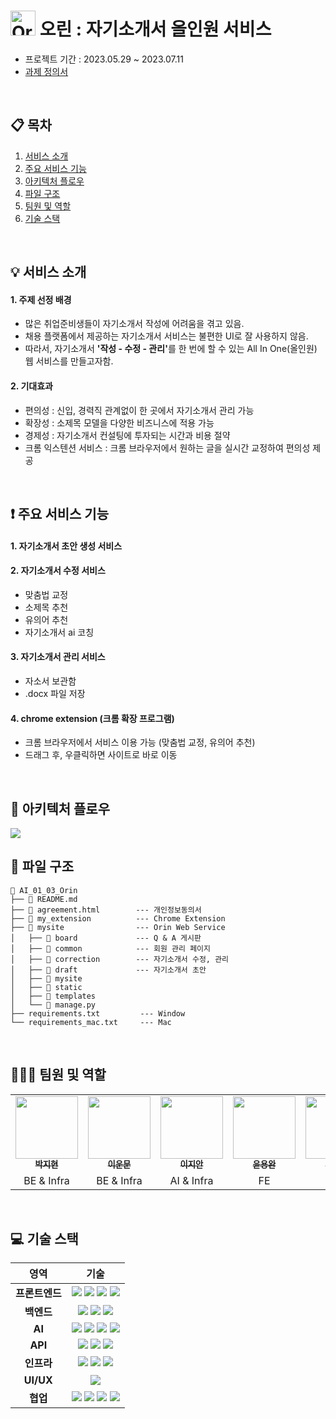 # <img src="./mysite/static/img/logo_point.png" alt="Orinlogo" id="logo" height="40px;"> 오린 : 자기소개서 올인원 서비스
- 프로젝트 기간 : 2023.05.29 ~ 2023.07.11
- <a href="https://drive.google.com/file/d/1t4_7KzQVug6OsgJlpAxVHiiK-Ao1_NUD/view?usp=drive_link" target="_blank" rel="noopener noreferrer">과제 정의서</a>
<br>

## 📋 목차
1. [서비스 소개](#-서비스-소개)
2. [주요 서비스 기능](#-주요-서비스-기능)
3. [아키텍처 플로우](#-아키텍처-플로우)
4. [파일 구조](#-파일-구조)
5. [팀원 및 역할](#-팀원-및-역할)
6. [기술 스택](#-기술-스택)
<br>

## 💡 서비스 소개
#### 1. 주제 선정 배경
- 많은 취업준비생들이 자기소개서 작성에 어려움을 겪고 있음.
- 채용 플랫폼에서 제공하는 자기소개서 서비스는 불편한 UI로 잘 사용하지 않음.
- 따라서, 자기소개서 <b>'작성 - 수정 - 관리'</b>를 한 번에 할 수 있는 All In One(올인원) 웹 서비스를 만들고자함.
#### 2. 기대효과
- 편의성 : 신입, 경력직 관계없이 한 곳에서 자기소개서 관리 가능
- 확장성 : 소제목 모델을 다양한 비즈니스에 적용 가능
- 경제성 : 자기소개서 컨설팅에 투자되는 시간과 비용 절약
- 크롬 익스텐션 서비스 : 크롬 브라우저에서 원하는 글을 실시간 교정하여 편의성 제공
<br>

## ❗ 주요 서비스 기능
#### 1. 자기소개서 초안 생성 서비스
#### 2. 자기소개서 수정 서비스
- 맞춤법 교정
- 소제목 추천
- 유의어 추천
- 자기소개서 ai 코칭
#### 3. 자기소개서 관리 서비스
- 자소서 보관함
- .docx 파일 저장
#### 4. chrome extension (크롬 확장 프로그램)
- 크롬 브라우저에서 서비스 이용 가능 (맞춤법 교정, 유의어 추천)
- 드래그 후, 우클릭하면 사이트로 바로 이동
<br>

## 🔀 아키텍처 플로우
<img src='./architecture_flow.png'>
<br>

## 📂 파일 구조
```
📁 AI_01_03_Orin
├── 📃 README.md
├── 📃 agreement.html        --- 개인정보동의서 
├── 📁 my_extension          --- Chrome Extension
├── 📁 mysite                --- Orin Web Service 
│   ├── 📁 board             --- Q & A 게시판
│   ├── 📁 common            --- 회원 관리 페이지
│   ├── 📁 correction        --- 자기소개서 수정, 관리
│   ├── 📁 draft             --- 자기소개서 초안
│   ├── 📁 mysite       
│   ├── 📁 static       
│   ├── 📁 templates    
│   └── 📃 manage.py 
├── requirements.txt         --- Window
└── requirements_mac.txt     --- Mac
```
<br>

## 🧑‍🤝‍🧑 팀원 및 역할
<table>
  <tbody>
    <tr>
      <td align="center">
        <a href="https://github.com/jjhh0210">
          <img src="https://avatars.githubusercontent.com/u/85385027?v=4" width="100px;">  <br>
          <sub><b>박지현</b></sub>
        </a>
      </td>
      <td align="center">
        <a href="https://github.com/ttoro-lee">
          <img src="https://avatars.githubusercontent.com/u/80229922?v=4" width="100px;">  <br>
          <sub><b>이운문</b></sub>
        </a>
      </td>
      <td align="center">
        <a href="https://github.com/jian1114">
          <img src="https://avatars.githubusercontent.com/u/77630266?v=4" width="100px;">  <br>
          <sub><b>이지안</b></sub>
        </a>
      </td>
      <td align="center">
        <a href="https://github.com/ayocado">
          <img src="https://avatars.githubusercontent.com/u/89889583?v=4" width="100px;">  <br>
          <sub><b>윤용완</b></sub>
        </a>
      </td>
      <td align="center">
        <a href="https://github.com/ksj1368">
          <img src="https://avatars.githubusercontent.com/u/83360918?v=4" width="100px;">  <br>
          <sub><b>장성준</b></sub>
        </a>
      </td>
      <td align="center">
        <a href="https://github.com/h4ndnf">
          <img src="https://avatars.githubusercontent.com/u/48754156?v=4" width="100px;">  <br>
          <sub><b>최한울</b></sub>
        </a>
      </td>
    </tr>
    <tr>
      <td align="center">BE & Infra</td>
      <td align="center">BE & Infra</td>
      <td align="center">AI & Infra</td>
      <td align="center">FE</td>
      <td align="center">BE</td>
      <td align="center">FE</td>
    </tr>
  </tbody>
</table>
<br>

## 💻 기술 스택
<table>
  <thead>
    <tr>
      <th align='center'>영역</th>
      <th align='center'>기술</th>
    </tr>
  </thead>
  <tbody>
    <tr>
      <td align='center'><strong>프론트엔드</strong></td>
      <td align='center'>
        <img src="https://img.shields.io/badge/HTML5-E34F26?style=for-the-badge&logo=HTML5&logoColor=white">
        <img src="https://img.shields.io/badge/CSS3-1572B6?style=for-the-badge&logo=CSS3&logoColor=white">
        <img src="https://img.shields.io/badge/javascript-F7DF1E?style=for-the-badge&logo=javascript&logoColor=white">
        <img src="https://img.shields.io/badge/jquery-0769AD?style=for-the-badge&logo=jquery&logoColor=white">
      </td>
    </tr>
    <tr>
      <td align='center'><strong>백엔드</strong></td>
      <td align='center'>
        <img src="https://img.shields.io/badge/django-092E20?style=for-the-badge&logo=django&logoColor=white">
        <img src="https://img.shields.io/badge/sqlite-003B57?style=for-the-badge&logo=sqlite&logoColor=white">
        <img src="https://img.shields.io/badge/fastapi-009688?style=for-the-badge&logo=fastapi&logoColor=white">
      </td>
    </tr>
    <tr>
      <td align='center'><strong>AI</strong></td>
      <td align='center'>
        <img src="https://img.shields.io/badge/Python-3776AB?style=for-the-badge&logo=Python&logoColor=white">
        <img src="https://img.shields.io/badge/pytorch-EE4C2C?style=for-the-badge&logo=pytorch&logoColor=white">
        <img src="https://img.shields.io/badge/openai-412991?style=for-the-badge&logo=openai&logoColor=white">
        <img src="https://img.shields.io/badge/selenium-43B02A?style=for-the-badge&logo=selenium&logoColor=white">
      </td>
    </tr>
    <tr>
      <td align='center'><strong>API</strong></td>
      <td align='center'>
        <img src="https://img.shields.io/badge/postman-FF6C37?style=for-the-badge&logo=postman&logoColor=white">
        <img src="https://img.shields.io/badge/naver-03C75A?style=for-the-badge&logo=naver&logoColor=white">
        <img src="https://img.shields.io/badge/google-4285F4?style=for-the-badge&logo=google&logoColor=white">
      </td>
    </tr>
    <tr>
      <td align='center'><strong>인프라</strong></td>
      <td align='center'>
        <img src="https://img.shields.io/badge/nginx-009639?style=for-the-badge&logo=nginx&logoColor=white">
        <img src="https://img.shields.io/badge/amazon ec2-FF9900?style=for-the-badge&logo=amazonec2&logoColor=white">
        <img src="https://img.shields.io/badge/amazon aws-232F3E?style=for-the-badge&logo=amazonaws&logoColor=white">
      </td>
    </tr>
    <tr>
      <td align='center'><strong>UI/UX</strong></td>
      <td align='center'>
        <img src="https://img.shields.io/badge/figma-F24E1E?style=for-the-badge&logo=figma&logoColor=white">
      </td>
    </tr>
    <tr>
      <td align='center'><strong>협업</strong></td>
      <td align='center'>
        <img src="https://img.shields.io/badge/notion-000000?style=for-the-badge&logo=notion&logoColor=white">
        <img src="https://img.shields.io/badge/microsoft teams-6264A7?style=for-the-badge&logo=microsoftteams&logoColor=white">
        <img src="https://img.shields.io/badge/github-181717?style=for-the-badge&logo=github&logoColor=white">
        <img src="https://img.shields.io/badge/google drive-4285F4?style=for-the-badge&logo=googledrive&logoColor=white">
      </td>
    </tr>
  </tbody>
</table>
